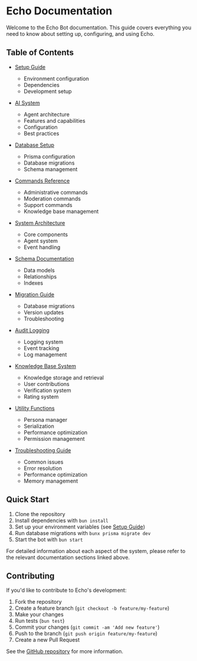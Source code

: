 # Echo Documentation

Welcome to the Echo Bot documentation. This guide covers everything you need to know about setting up, configuring, and using Echo.

## Table of Contents

-   [Setup Guide](./setup.md)

    -   Environment configuration
    -   Dependencies
    -   Development setup

-   [AI System](./ai.md)

    -   Agent architecture
    -   Features and capabilities
    -   Configuration
    -   Best practices

-   [Database Setup](./database.md)
    -   Prisma configuration
    -   Database migrations
    -   Schema management
    
-   [Commands Reference](./commands.md)
    -   Administrative commands
    -   Moderation commands
    -   Support commands
    -   Knowledge base management
    
-   [System Architecture](./architecture.md)

    -   Core components
    -   Agent system
    -   Event handling

-   [Schema Documentation](./schema.md)

    -   Data models
    -   Relationships
    -   Indexes

-   [Migration Guide](./migrations.md)

    -   Database migrations
    -   Version updates
    -   Troubleshooting

-   [Audit Logging](./audit-logging.md)
    -   Logging system
    -   Event tracking
    -   Log management
    
-   [Knowledge Base System](./knowledge-base.md)
    -   Knowledge storage and retrieval
    -   User contributions
    -   Verification system
    -   Rating system
    
-   [Utility Functions](./utils.md)
    -   Persona manager
    -   Serialization
    -   Performance optimization
    -   Permission management
    
-   [Troubleshooting Guide](./troubleshooting.md)
    -   Common issues
    -   Error resolution
    -   Performance optimization
    -   Memory management

## Quick Start

1. Clone the repository
2. Install dependencies with `bun install`
3. Set up your environment variables (see [Setup Guide](./setup.md))
4. Run database migrations with `bunx prisma migrate dev`
5. Start the bot with `bun start`

For detailed information about each aspect of the system, please refer to the relevant documentation sections linked above.

## Contributing

If you'd like to contribute to Echo's development:

1. Fork the repository
2. Create a feature branch (`git checkout -b feature/my-feature`)
3. Make your changes
4. Run tests (`bun test`)
5. Commit your changes (`git commit -am 'Add new feature'`)
6. Push to the branch (`git push origin feature/my-feature`)
7. Create a new Pull Request

See the [GitHub repository](https://github.com/NodeByteHosting/echo) for more information.
